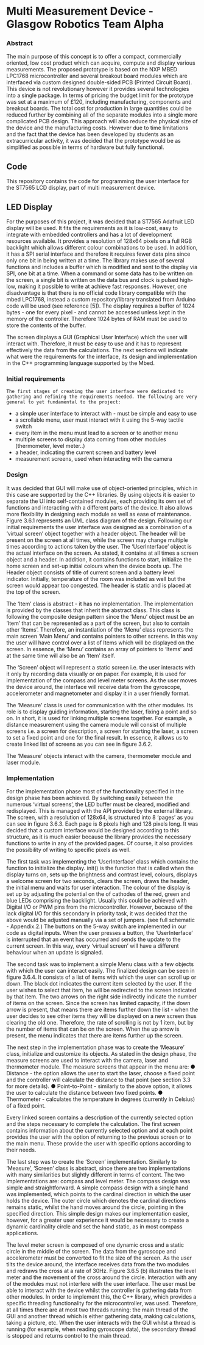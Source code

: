 # Multi Measurement Device - Glasgow Robotics Team Alpha

### Abstract

The main purpose of this concept is to offer a compact, commercially oriented, low cost product which can acquire, compute and display various measurements.
The proposed prototype is based on the NXP MBED LPC1768 microcontroller and several breakout board modules which are interfaced via custom designed double-sided PCB (Printed Circuit Board). 
This device is not revolutionary however it provides several technologies into a single package. In terms of pricing the budget limit for the prototype was set at a maximum of £120, including manufacturing, components and breakout boards. The total cost for production in large quantities could be reduced further by combining all of the separate modules into a single more complicated PCB design. 
This approach will also reduce the physical size of the device and the manufacturing costs. 
However due to time limitations and the fact that the device has been developed by students as an extracurricular activity, it was decided that the prototype would be as simplified as possible in terms of hardware but fully functional. 

## Code

This repository contains the code for programming the user interface for the ST7565 LCD display, part of multi measurement device.

## LED Display

For the purposes of this project, it was decided that a ST7565 Adafruit LED display will be used. It fits the requirements as it is low-cost, easy to integrate with embedded controllers and has a lot of development resources available. It provides a resolution of 128x64 pixels on a full RGB backlight which allows different colour combinations to be  used. In addition, it has a SPI serial interface and therefore it requires fewer data pins since only one bit in being written at a time. The library makes use of several functions and includes a buffer which is modified and sent to the display via SPI, one bit at a time. When a command or some data has to be written on the screen, a single bit is written on the data bus and clock is pulsed high-low, making it possible to write at achieve fast responses.
However, one disadvantage is that there is no official code library compatible with the mbed LPC1768, instead a custom repository/library translated from Arduino code will be used (see reference [5]). The display requires a buffer of 1024 bytes - one for every pixel - and cannot be accessed unless kept in the memory of the controller. Therefore 1024 bytes of RAM must be used to store the contents of the buffer.

The screen displays a GUI (Graphical User Interface) which the user will interact with. Therefore, it must be easy to use and it has to represent effectively the data from the calculations. The next sections will indicate what were the requirements for the interface, its design and implementation in the C++ programming language supported by the Mbed.

### Initial requirements

	The first stages of creating the user interface were dedicated to gathering and refining the requirements needed. The following are very general to yet fundamental to the project: 

-	a simple user interface to interact with - must be simple and easy to use
-	a scrollable menu, user must interact with it using the 5-way tactile switch
-	every item in the menu must lead to a screen or to another menu
-	multiple screens to display data coming from other modules (thermometer, level meter..)
-	a header, indicating the current screen and battery level
-	measurement screens, used when interacting with the camera

### Design

It was decided that GUI will make use of object-oriented principles, which in this case are supported by the C++ libraries. By using objects it is easier to separate the UI into self-contained modules, each providing its own set of functions and interacting with a different parts of the device. It also allows more flexibility in designing each module as well as ease of maintenance. Figure 3.6.1 represents an UML class diagram of the design.
	Following our initial requirements the user interface was designed as a combination of a ‘virtual screen’ object together with a header object. The header will be present on the screen at all times, while the screen may change multiple times according to actions taken by the user. 
The ‘UserInterface’ object is the actual interface on the screen. As stated, it contains at all times a screen object and a header. In addition, it contains functions to start, initialize the home screen and set-up initial colours when the device boots up.
The Header object consists of title of current screen and a battery level indicator. Initially,  temperature of the room was included as well but the screen would appear too congested. The header is static and is placed at the top of the screen.
 
The ‘Item’ class is abstract - it has no implementation. The implementation is provided by the classes that inherit the abstract class. This class is following the composite design pattern since the ‘Menu’ object must be an ‘Item’ that can be represented as a part of the screen, but also to contain other ‘Items’. Therefore, an instantiation of the ‘Menu’ class represents the main screen ‘Main Menu’ and contains pointers to other screens. In this way the user will have control over a list of Items which will be displayed on the screen. In essence, the ‘Menu’ contains an array of pointers to ‘Items’ and at the same time will also be an ‘Item’ itself.

The ‘Screen’ object will represent a static screen i.e. the user interacts with it only by recording data visually or on paper. For example, it is used for implementation of the compass and level meter screens. As the user moves the device around, the interface will receive data from the gyroscope, accelerometer and magnetometer and display it in a user friendly format.

The ‘Measure’ class is used for communication with the other modules. Its role is to display guiding information, starting the laser, fixing a point and so on. In short, it is used for linking multiple screens together. For example, a distance measurement using the camera module will consist of multiple screens i.e. a screen for description, a screen for starting the laser, a screen to set a fixed point and one for the final result. In essence, it allows us to create linked list of screens as you can see in figure 3.6.2.

The ‘Measure’ objects interact with the camera, thermometer module and laser module. 

### Implementation

For the implementation phase most of the functionality specified in the design phase has been achieved. By switching easily between the numerous ‘virtual screens’, the LED buffer must be cleared, modified and redisplayed. This is managed with the API provided by the external library. 
The screen, with a resolution of 128x64, is structured into 8 ‘pages’ as you can see in figure 3.6.3. Each page is 8 pixels high and 128 pixels long. It was decided that a custom interface would be designed according to this structure, as it is much easier because the library provides the necessary functions to write in any of the provided pages. Of course, it also provides the possibility of writing to specific pixels as well. 

 
The first task was implementing the ‘UserInterface’ class which contains the function to initialize the display. init() is the function that is called when the display turns on, sets up the brightness and contrast level, colours, displays a welcome screen for two seconds, clears the screen, draws the header, the initial menu and waits for user interaction.
The colour of the display is set up by adjusting the potential on the of cathodes of the red, green and blue LEDs comprising the backlight. Usually this could be achieved with Digital I/O or PWM pins from the microcontroller. However, because of the lack digital I/O for this secondary in priority task, it was decided that the above would be adjusted manually via a set of jumpers. (see full schematic - Appendix.2.)
The buttons on the 5-way switch are implemented in our code as digital inputs. When the user presses a button, the ‘UserInterface’ is interrupted that an event has occurred and sends the update to the current screen. In this way, every ‘virtual screen’ will have a different behaviour when an update is signaled. 

The second task was to implement a simple Menu class with a few objects with which the user can interact easily. The finalized design can be seen in figure 3.6.4. It consists of a list of items with which the user can scroll up or down. The black dot indicates the current item selected by the user. If the user wishes to select that item, he will be redirected to the screen indicated by that item. The two arrows on the right side indirectly indicate the number of items on the screen. Since the screen has limited capacity, if the down arrow is present, that means there are items further down the list - when the user decides to see other items they will be displayed on a new screen thus clearing the old one. Therefore, the rate of scrolling is not by 1 item, but by the number of items that can be on the screen. When the up arrow is present, the menu indicates that there are items further up the screen. 

The next step in the implementation phase was to create the ‘Measure’ class, initialize and customize its objects. As stated in the design phase, the measure screens are used to interact with the camera, laser and thermometer module.
The measure screens that appear in the menu are:
●	Distance - the option allows the user to start the laser, choose a fixed point and the controller will calculate the distance to that point (see section 3.3 for more details).
●	Point-to-Point - similarly to the above option, it allows the user to calculate the distance between two fixed points.
●	Thermometer - calculates the temperature in degrees (currently in Celsius) of a fixed point. 

Every linked screen contains a description of the currently selected option and the steps necessary to complete the calculation. The first screen contains information about the currently selected option and at each point provides the user with the option of returning to the previous screen or to the main menu. These provide the user with specific options according to their needs. 

The last step was to create the ‘Screen’ implementation. Similarly to ‘Measure’, ‘Screen’ class is abstract, since there are two implementations with many similarities but slightly different in terms of content. The two implementations are: compass and level meter. 
The compass design was simple and straightforward. A simple compass design with a single hand was implemented, which points to the cardinal direction in which the user holds the device. The outer circle which denotes the cardinal directions remains static, whilst the hand moves around the circle, pointing in the specified direction. This simple design makes our implementation easier, however, for a greater user experience it would be necessary to create a dynamic cardinality circle and set the hand static, as in most compass applications.
  
The level meter screen is composed of one dynamic cross and a static circle in the middle of the screen. The data from the gyroscope and accelerometer must be converted to fit the size of the screen. As the user tilts the device around, the interface receives data from the two modules and redraws the cross at a rate of 30Hz. Figure 3.6.5 (b) illustrates the level meter and the movement of the cross around the circle.
Interaction with any of the modules must not interfere with the user interface. The user must be able to interact with the device whilst the controller is gathering data from other modules. In order to implement this, the C++ library, which provides a specific threading functionality for the microcontroller, was used. Therefore, at all times there are at most two threads running: the main thread of the GUI and another thread which is either gathering data, making calculations, taking a picture, etc. 
When the user interacts with the GUI whilst a thread is running (for example, when reading gyroscope data), the secondary thread is stopped and returns control to the main thread. 

